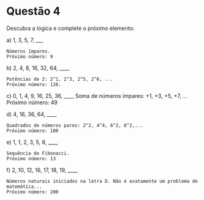 # Questão 4
Descubra a lógica e complete o próximo elemento:

a) 1, 3, 5, 7, ___

    Números ímpares.
    Próximo número: 9

b) 2, 4, 8, 16, 32, 64, ____
    
    Potências de 2: 2^1, 2^3, 2^5, 2^6, ...
    Próximo número: 128.

c) 0, 1, 4, 9, 16, 25, 36, ____
    Soma de números ímpares: +1, +3, +5, +7, ...
    Próximo número: 49

d) 4, 16, 36, 64, ____
    
    Quadrados de números pares: 2^2, 4^4, 6^2, 8^2,...
    Próximo número: 100

e) 1, 1, 2, 3, 5, 8, ____
    
    Sequência de Fibonacci.  
    Próximo número: 13

f) 2, 10, 12, 16, 17, 18, 19, ____

    Números naturais iniciados na letra D. Não é exatamente um problema de matemática...
    Próximo número: 200